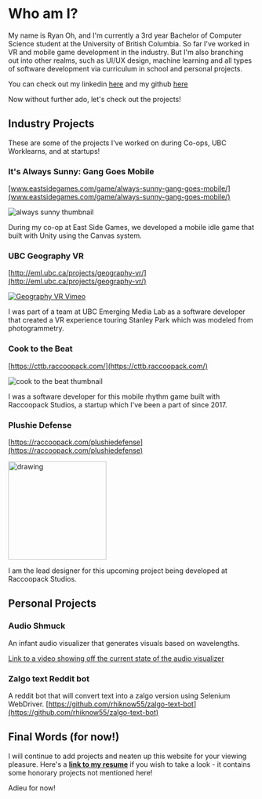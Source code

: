 # Who am I?

My name is Ryan Oh, and I'm currently a 3rd year Bachelor of Computer Science student at the University of British Columbia.
So far I've worked in VR and mobile game development in the industry. But I'm also branching out into other realms, such as UI/UX design, machine learning and all types of software development via curriculum in school and personal projects.

You can check out my linkedin [here](https://www.linkedin.com/in/rhiknow/) and my github [here](https://github.com/rhiknow55/)

Now without further ado, let's check out the projects!


## Industry Projects

These are some of the projects I've worked on during Co-ops, UBC Worklearns, and at startups!

### It's Always Sunny: Gang Goes Mobile
[www.eastsidegames.com/game/always-sunny-gang-goes-mobile/](www.eastsidegames.com/game/always-sunny-gang-goes-mobile/)

![always sunny thumbnail](https://lh3.googleusercontent.com/VA0RnM1qRTeJD9UjgmvwZ3X7r2J40dUcLntrpsyPqlk4xnMAuB_BnAqJl6TKhb6kNxo=s180-rw)

During my co-op at East Side Games, we developed a mobile idle game that built with Unity using the Canvas system.


### UBC Geography VR
[http://eml.ubc.ca/projects/geography-vr/](http://eml.ubc.ca/projects/geography-vr/)

[![Geography VR Vimeo](https://eml.ubc.ca/files/2017/07/geog-e1507073736106-360x240.png)](https://vimeo.com/251849416 "Geography VR - Click to Watch!")

I was part of a team at UBC Emerging Media Lab as a software developer that created a VR experience touring Stanley Park which was modeled from photogrammetry.


### Cook to the Beat
[https://cttb.raccoopack.com/](https://cttb.raccoopack.com/)

![cook to the beat thumbnail](https://lh3.googleusercontent.com/YzPJ3GLnr5JKepK_Ohg4MciLnw9SIjaeuoIHAJCMxxkhuWe5bw48ZBI5njKkci5NJ78=s180-rw)

I was a software developer for this mobile rhythm game built with Raccoopack Studios, a startup which I've been a part of since 2017.


### Plushie Defense
[https://raccoopack.com/plushiedefense](https://raccoopack.com/plushiedefense)

<img src="https://raccoopack.com/static/pdGraphics/shiba.png" alt="drawing" width="200"/>

I am the lead designer for this upcoming project being developed at Raccoopack Studios.


## Personal Projects

### Audio Shmuck

An infant audio visualizer that generates visuals based on wavelengths.

[Link to a video showing off the current state of the audio visualizer](https://youtu.be/At6vOKVsiZk)


### Zalgo text Reddit bot

A reddit bot that will convert text into a zalgo version using Selenium WebDriver.
[https://github.com/rhiknow55/zalgo-text-bot](https://github.com/rhiknow55/zalgo-text-bot)


## Final Words (for now!)

I will continue to add projects and neaten up this website for your viewing pleasure.
Here's a [**link to my resume**](https://drive.google.com/file/d/12c4ZQ3s1XJxFE1RpAgGfzt5KNI2g2HsM/view?usp=sharing) if you wish to take a look - it contains some honorary projects not mentioned here!

Adieu for now!
